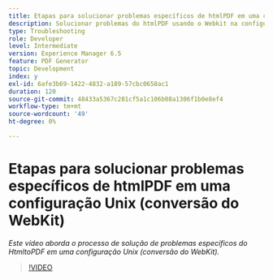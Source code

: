```yaml
---
title: Etapas para solucionar problemas específicos de htmlPDF em uma configuração Unix (conversão do WebKit)
description: Solucionar problemas do htmlPDF usando o Webkit na configuração do UNIX.
type: Troubleshooting
role: Developer
level: Intermediate
version: Experience Manager 6.5
feature: PDF Generator
topic: Development
index: y
exl-id: 6afe3b69-1422-4832-a189-57cbc0658ac1
duration: 120
source-git-commit: 48433a5367c281cf5a1c106b08a1306f1b0e8ef4
workflow-type: tm+mt
source-wordcount: '49'
ht-degree: 0%

---
```


# Etapas para solucionar problemas específicos de htmlPDF em uma configuração Unix (conversão do WebKit)

*Este vídeo aborda o processo de solução de problemas específicos do HtmltoPDF em uma configuração Unix (conversão do WebKit).*

>[!VIDEO](https://video.tv.adobe.com/v/335548?quality=12&learn=on)
